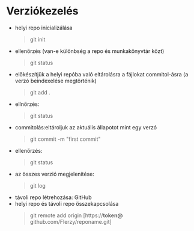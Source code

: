 # Verziókezelés

- helyi repo inicializálása
    > git init
- ellenőrzés (van-e különbség a repo és munkakönyvtár közt)
    > git status
- előkészítjük a helyi repóba való eltárolásra a fájlokat commitol-ásra (a verzó beindexelése megtörténik)
    > git add .
- ellnőrzés:
    > git status
- commitolás:eltároljuk az aktuális állapotot mint egy verzó
    > git commit -m "first commit"
- ellenőrzés:
    > git status
- az összes verzió megjelenítése:
    > git log
- távoli repo létrehozása: GitHub
- helyi repo és távoli repo összekapcsolása
    > git remote add origin [https://**token@** github.com/Flerzy/reponame.git]
